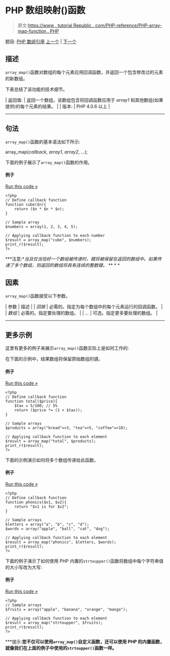# PHP 数组映射()函数

> 原文:[https://www . tutorial Republic . com/PHP-reference/PHP-array-map-function . PHP](https://www.tutorialrepublic.com/php-reference/php-array-map-function.php)

题目: [PHP 数组引用](php-array-functions.php) [上一个](php-array-keys-function.php) | [下一个](php-array-merge-function.php)

## 描述

`array_map()`函数对数组的每个元素应用回调函数，并返回一个包含修改过的元素的新数组。

下表总结了该功能的技术细节。

| 返回值: | 返回一个数组，该数组包含将回调函数应用于 *array1* 和其他数组(如果提供)的每个元素的结果。 |
| 版本: | PHP 4.0.6 以上 |

* * *

## 句法

`array_map()`函数的基本语法如下所示:

array_map(*callback*, *array1*, *array2*, *...*);

下面的例子展示了`array_map()`函数的作用。

#### 例子

[Run this code »](../codelab.php?topic=php&file=call-a-function-on-every-element-of-an-array "Run this code to view the output")

```
<?php
// Define callback function
function cube($n){
    return ($n * $n * $n);
}

// Sample array
$numbers = array(1, 2, 3, 4, 5);

// Applying callback function to each number
$result = array_map("cube", $numbers);
print_r($result);
?>
```

 ***注意:**当且仅当恰好一个数组被传递时，键将被保留在返回的数组中。如果传递了多个数组，则返回的数组将具有连续的整数键。*  ** * *

## 因素

`array_map()`函数接受以下参数。

| 参数 | 描述 |
| *回拨* | 必需的。指定为每个数组中的每个元素运行的回调函数。 |
| *数组* | 必需的。指定要处理的数组。 |
| *...* | 可选。指定更多要处理的数组。 |

* * *

## 更多示例

这里有更多的例子来展示`array_map()`函数实际上是如何工作的:

在下面的示例中，结果数组将保留原始数组的键。

#### 例子

[Run this code »](../codelab.php?topic=php&file=pass-single-array-to-run-through-the-callback-function "Run this code to view the output")

```
<?php
// Define callback function
function total($price){
    $tax = 5/100; // 5%
    return ($price *= (1 + $tax));
}

// Sample arrays
$products = array("bread"=>3, "tea"=>5, "coffee"=>10);

// Applying callback function to each element
$result = array_map("total", $products);
print_r($result);
?>
```

下面的示例演示如何将多个数组传递给此函数。

#### 例子

[Run this code »](../codelab.php?topic=php&file=pass-multiple-arrays-to-run-through-the-callback-function "Run this code to view the output")

```
<?php
// Define callback function
function phonics($v1, $v2){
    return "$v1 is for $v2";
}

// Sample arrays
$letters = array("a", "b", "c", "d");
$words = array("apple", "ball", "cat", "dog");

// Applying callback function to each element
$result = array_map("phonics", $letters, $words);
print_r($result);
?>
```

下面的例子演示了如何使用 PHP 内置的`strtoupper()`函数将数组中每个字符串值的大小写改为大写:

#### 例子

[Run this code »](../codelab.php?topic=php&file=change-the-case-of-each-string-value-of-an-array "Run this code to view the output")

```
<?php
// Sample arrays
$fruits = array("apple", "banana", "orange", "mango");

// Applying callback function to each element
$result = array_map("strtoupper", $fruits);
print_r($result);
?>
```

 ***提示:**您不仅可以使用`array_map()`自定义函数，还可以使用 PHP 的内置函数，就像我们在上面的例子中使用的`strtoupper()`函数一样。**